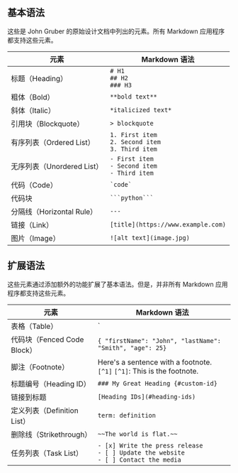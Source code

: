 ## 基本语法

这些是 John Gruber 的原始设计文档中列出的元素。所有 Markdown 应用程序都支持这些元素。

| 元素                       | Markdown 语法                                              |
| -------------------------- | ---------------------------------------------------------- |
| 标题（Heading）            | `# H1`<br />`## H2`<br />`### H3`                          |
| 粗体（Bold）               | ``**bold text**``                                          |
| 斜体（Italic）             | `*italicized text*`                                        |
| 引用块（Blockquote）       | `> blockquote`                                             |
| 有序列表（Ordered List）   | `1. First item`<br />`2. Second item`<br />`3. Third item` |
| 无序列表（Unordered List） | `- First item`<br />`- Second item`<br />`- Third item`    |
| 代码（Code）               | `` `code` ``                                               |
| 代码块                     | `` ```python``` ``                                         |
| 分隔线（Horizontal Rule）  | `---`                                                      |
| 链接（Link）               | `[title](https://www.example.com)`                         |
| 图片（Image）              | `![alt text](image.jpg)`                                   |

## 扩展语法

这些元素通过添加额外的功能扩展了基本语法。但是，并非所有 Markdown 应用程序都支持这些元素。

| 元素                        | Markdown 语法                                                |
| --------------------------- | ------------------------------------------------------------ |
| 表格（Table）               | `| Syntax   | Description |`<br />`| ----------- | ----------- |`<br />`| Header   | Title    |`<br />`| Paragraph  | Text    |` |
| 代码块（Fenced Code Block） | ````{ "firstName": "John", "lastName": "Smith", "age": 25}```` |
| 脚注（Footnote）            | Here's a sentence with a footnote. `[^1]` `[^1]`: This is the footnote. |
| 标题编号（Heading ID）      | `### My Great Heading {#custom-id}`                          |
| 链接到标题                  | `[Heading IDs](#heading-ids)`                                |
| 定义列表（Definition List） | `term: definition`                                           |
| 删除线（Strikethrough）     | `~~The world is flat.~~`                                     |
| 任务列表（Task List）       | `- [x] Write the press release`<br />`- [ ] Update the website`<br />`- [ ] Contact the media` |

